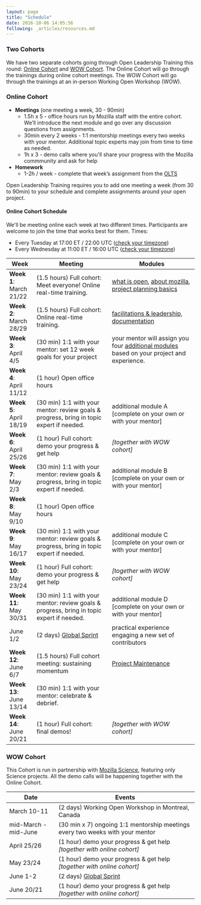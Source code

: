 ```yaml
---
layout: page
title: "Schedule"
date: 2016-10-06 14:05:56
following: _articles/resources.md
---
```

### Two Cohorts

We have two separate cohorts going through Open Leadership Training this round: [Online Cohort](#online-cohort) and [WOW Cohort](#wow-cohort). The Online Cohort will go through the trainings during online cohort meetings. The WOW Cohort will go through the trainings at an in-person Working Open Workshop (WOW).

### Online Cohort

* **Meetings** (one meeting a week, 30 - 90min)
  * 1.5h x 5 - office hours run by Mozilla staff with the entire cohort. We’ll introduce the next module and go over any discussion questions from assignments.
  * 30min every 2 weeks - 1:1 mentorship meetings every two weeks with your mentor. Additional topic experts may join from time to time as needed.
  * 1h x 3 - demo calls where you'll share your progress with the Mozilla commmunity and ask for help
* **Homework**
  * 1-2h / week - complete that week’s assignment from the [OLTS](http://mzl.la/open-leadership)

Open Leadership Training requires you to add one meeting a week (from 30 to 90min) to your schedule and complete assignments around your open project.

#### Online Cohort Schedule
We'll be meeting online each week at two different times. Participants are welcome to join the time that works best for them. Times:

* Every Tuesday at 17:00 ET / 22:00 UTC ([check your timezone](http://arewemeetingyet.com/Toronto/2017-03-21/17:00/w/Open%20Leadership%20Training))
* Every Wednesday at 11:00 ET / 16:00 UTC ([check your timezone](http://arewemeetingyet.com/Toronto/2017-03-22/11:00/w/Open%20Leadership%20Training))

Week | Meeting | Modules
--- | --- | ---
**Week 1**:<br /> March 21/22 | (1.5 hours) Full cohort: Meet everyone! Online real-time training. | [what is open](https://mozilla.github.io/open-leadership-training-series/articles/introduction-to-open-leadership/introduction-to-working-open/), [about mozilla](https://mozilla.github.io/open-leadership-training-series/articles/introduction-to-open-leadership/getting-to-know-mozilla-and-the-leadership-network/), [project planning basics](https://mozilla.github.io/open-leadership-training-series/articles/opening-your-project/)
**Week 2**:<br /> March 28/29 | (1.5 hours) Full cohort: Online real-time training. | [facilitations & leadership, documentation](https://mozilla.github.io/open-leadership-training-series/articles/running-awesome-community-events/)
**Week 3**:<br /> April 4/5 | (30 min) 1:1 with your mentor: set 12 week goals for your project | your mentor will assign you four [additional modules](http://mzl.la/open-leadership) based on your project and experience.
**Week 4**:<br /> April 11/12 | (1 hour) Open office hours
**Week 5**:<br /> April 18/19 | (30 min) 1:1 with your mentor: review goals & progress, bring in topic expert if needed. | additional module A [complete on your own or with your mentor]
**Week 6**:<br /> April 25/26 | (1 hour) Full cohort: demo your progress & get help | *[together with WOW cohort]*
**Week 7**:<br /> May 2/3 | (30 min) 1:1 with your mentor: review goals & progress, bring in topic expert if needed.  | additional module B [complete on your own or with your mentor]
**Week 8**:<br /> May 9/10 | (1 hour) Open office hours
**Week 9**:<br /> May 16/17 | (30 min) 1:1 with your mentor: review goals & progress, bring in topic expert if needed.  | additional module C [complete on your own or with your mentor]
**Week 10**:<br /> May 23/24 | (1 hour) Full cohort: demo your progress & get help | *[together with WOW cohort]*
**Week 11**:<br /> May 30/31 | (30 min) 1:1 with your mentor: review goals & progress, bring in topic expert if needed.  | additional module D [complete on your own or with your mentor]
June 1/2 | (2 days) [Global Sprint](https://science.mozilla.org/programs/events/global-sprint-2017) | practical experience engaging a new set of contributors
**Week 12**:<br /> June 6/7 | (1.5 hours) Full cohort meeting: sustaining momentum | [Project Maintenance](https://mozilla.github.io/open-leadership-training-series/articles/open-project-maintenance/)
**Week 13**:<br /> June 13/14 | (30 min) 1:1 with your mentor: celebrate & debrief.
**Week 14**:<br /> June 20/21 | (1 hour) Full cohort: final demos! | *[together with WOW cohort]*


### WOW Cohort
This Cohort is run in partnership with [Mozilla Science](http://science.mozilla.org/), featuring only Science projects. All the demo calls will be happening together with the Online Cohort.

Date | Events
--- | ---
March 10-11 | (2 days) Working Open Workshop in Montreal, Canada
mid-March - mid-June | (30 min x 7) ongoing 1:1 mentorship meetings every two weeks with your mentor
April 25/26 | (1 hour) demo your progress & get help *[together with online cohort]*
May 23/24 | (1 hour) demo your progress & get help *[together with online cohort]*
June 1-2 | (2 days) [Global Sprint](https://science.mozilla.org/programs/events/global-sprint-2017)
June 20/21 | (1 hour) demo your progress & get help *[together with online cohort]*


